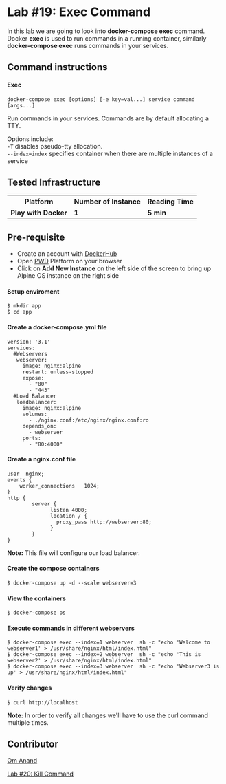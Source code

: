 # Lab #19: Exec Command
In this lab we are going to look into <b>docker-compose exec</b> command. Docker <b>exec</b> is used to run commands in a running container, similarly <b>docker-compose exec</b> runs commands in your services.

## Command instructions
#### Exec
```
docker-compose exec [options] [-e key=val...] service command [args...]
```
Run commands in your services.
Commands are by default allocating a TTY.

Options include:<br/>
`-T` disables pseudo-tty allocation.<br/>
`--index=index` specifies container when there are multiple instances of a service


## Tested Infrastructure

<table class="tg">
  <tr>
    <th class="tg-yw4l"><b>Platform</b></th>
    <th class="tg-yw4l"><b>Number of Instance</b></th>
    <th class="tg-yw4l"><b>Reading Time</b></th>
    
  </tr>
  <tr>
    <td class="tg-yw4l"><b> Play with Docker</b></td>
    <td class="tg-yw4l"><b>1</b></td>
    <td class="tg-yw4l"><b>5 min</b></td>
    
  </tr>
  
</table>

## Pre-requisite

- Create an account with [DockerHub](https://hub.docker.com)
- Open [PWD](https://labs.play-with-docker.com/) Platform on your browser 
- Click on **Add New Instance** on the left side of the screen to bring up Alpine OS instance on the right side


#### Setup enviroment
```
$ mkdir app
$ cd app
```
#### Create a docker-compose.yml file
```
version: '3.1'
services:
  #Webservers
   webserver:
     image: nginx:alpine
     restart: unless-stopped
     expose:
       - "80"
       - "443"
  #Load Balancer
   loadbalancer:
     image: nginx:alpine
     volumes:
       - ./nginx.conf:/etc/nginx/nginx.conf:ro
     depends_on:
       - webserver
     ports:
       - "80:4000"

```


#### Create a nginx.conf file
```
user  nginx;
events {
    worker_connections   1024;
}
http {
        server {
              listen 4000;
              location / {
                proxy_pass http://webserver:80;
              }
        }
}
```
<b>Note:</b> This file will configure our load balancer.
#### Create the compose containers
```
$ docker-compose up -d --scale webserver=3
```
#### View the containers
```
$ docker-compose ps
```
#### Execute commands in different webservers
```
$ docker-compose exec --index=1 webserver  sh -c "echo 'Welcome to webserver1' > /usr/share/nginx/html/index.html"
$ docker-compose exec --index=2 webserver  sh -c "echo 'This is webserver2' > /usr/share/nginx/html/index.html"
$ docker-compose exec --index=3 webserver  sh -c "echo 'Webserver3 is up' > /usr/share/nginx/html/index.html"
```
#### Verify changes
```
$ curl http://localhost
```
<b>Note:</b> In order to verify all changes we'll have to use the curl command multiple times.

## Contributor
[Om Anand](https://www.linkedin.com/in/om-anand/)<br>
[]()

[Lab #20: Kill Command](http://dockerlabs.nholuongut.com/intermediate/workshop/DockerCompose/Lab_%237_Kill_Command.html)<br>
